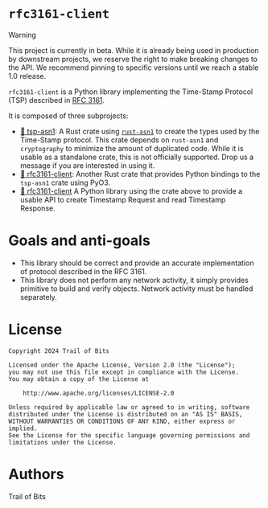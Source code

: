 # `rfc3161-client`

> [!WARNING]
> This project is currently in beta. While it is already being used in
> production by downstream projects, we reserve the right to make breaking
> changes to the API. We recommend pinning to specific versions until we reach
> a stable 1.0 release.


`rfc3161-client` is a Python library implementing the Time-Stamp Protocol (TSP)
described in [RFC 3161](https://www.ietf.org/rfc/rfc3161.txt).

It is composed of three subprojects:

- [:crab: tsp-asn1](./rust/tsp-asn1/Cargo.toml): A Rust crate using
  [`rust-asn1`](https://docs.rs/asn1/latest/asn1/index.html) to create the
  types used by the Time-Stamp protocol. This crate depends on `rust-asn1`
  and `cryptography` to minimize the amount of duplicated code. While
  it is usable as a standalone crate, this is not officially supported. Drop
  us a message if you are interested in using it.
- [:crab: rfc3161-client](./rust/Cargo.toml): Another Rust crate that
  provides Python bindings to the `tsp-asn1` crate using PyO3.
- [:snake: rfc3161-client](./pyproject.toml) A Python library using the
  crate above to provide a usable API to create Timestamp Request and read
  Timestamp Response.

# Goals and anti-goals

- This library should be correct and provide an accurate implementation of
  protocol described in the RFC 3161.
- This library does not perform any network activity, it simply provides
  primitive to build and verify objects. Network activity must be handled
  separately.

# License

```
Copyright 2024 Trail of Bits

Licensed under the Apache License, Version 2.0 (the "License");
you may not use this file except in compliance with the License.
You may obtain a copy of the License at

    http://www.apache.org/licenses/LICENSE-2.0

Unless required by applicable law or agreed to in writing, software
distributed under the License is distributed on an "AS IS" BASIS,
WITHOUT WARRANTIES OR CONDITIONS OF ANY KIND, either express or implied.
See the License for the specific language governing permissions and
limitations under the License.
```

# Authors

Trail of Bits
